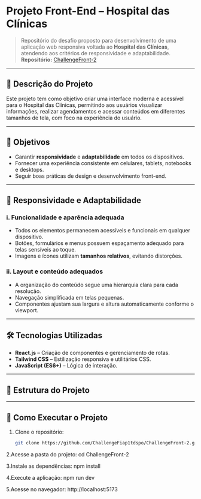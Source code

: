 # Projeto Front-End – Hospital das Clínicas

> Repositório do desafio proposto para desenvolvimento de uma aplicação web responsiva voltada ao **Hospital das Clínicas**, atendendo aos critérios de responsividade e adaptabilidade.  
> **Repositório:** [ChallengeFront-2](https://github.com/ChallengeFiap1tdspo/ChallengeFront-2.git)

---

## 📌 Descrição do Projeto
Este projeto tem como objetivo criar uma interface moderna e acessível para o Hospital das Clínicas, permitindo aos usuários visualizar informações, realizar agendamentos e acessar conteúdos em diferentes tamanhos de tela, com foco na experiência do usuário.

---

## 🎯 Objetivos
- Garantir **responsividade** e **adaptabilidade** em todos os dispositivos.
- Fornecer uma experiência consistente em celulares, tablets, notebooks e desktops.
- Seguir boas práticas de design e desenvolvimento front-end.

---

## 🎨 Responsividade e Adaptabilidade

### i. Funcionalidade e aparência adequada
- Todos os elementos permanecem acessíveis e funcionais em qualquer dispositivo.
- Botões, formulários e menus possuem espaçamento adequado para telas sensíveis ao toque.
- Imagens e ícones utilizam **tamanhos relativos**, evitando distorções.

### ii. Layout e conteúdo adequados
- A organização do conteúdo segue uma hierarquia clara para cada resolução.
- Navegação simplificada em telas pequenas.
- Componentes ajustam sua largura e altura automaticamente conforme o viewport.

---

## 🛠️ Tecnologias Utilizadas
- **React.js** – Criação de componentes e gerenciamento de rotas.
- **Tailwind CSS** – Estilização responsiva e utilitários CSS.
- **JavaScript (ES6+)** – Lógica de interação.

---

## 📁 Estrutura do Projeto






---

## 🚀 Como Executar o Projeto
1. Clone o repositório:
   ```bash
   git clone https://github.com/ChallengeFiap1tdspo/ChallengeFront-2.git

2.Acesse a pasta do projeto:
cd ChallengeFront-2


3.Instale as dependências:
npm install


4.Execute a aplicação:
npm run dev


5.Acesse no navegador:
http://localhost:5173